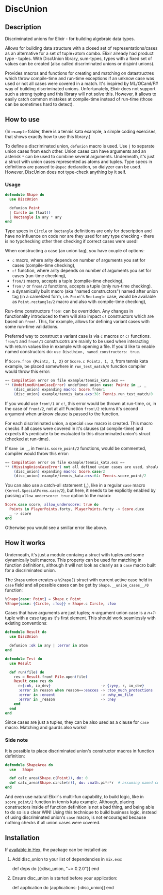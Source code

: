 # DiscUnion

## Description

Discriminated unions for Elixir - for building algebraic data types.

Allows for building data structure with a closed set of representations/cases as
an alternative for a set of tuple+atom combo. Elixir already had product type -
tuples. With DiscUnion library, sum-types, types with a fixed set of values can
be created (also called discriminated unions or disjoint unions).

Provides macros and functions for creating and matching on datastructres which
throw compile-time and run-time exceptions if an unknow case was used or not all
cases were covered in a match. It's inspired by ML/OCaml/F# way of building
discriminated unions. Unfortunately, Elixir does not support such a strong
typing and this library will not solve this. However, it allows to easily catch
common mistakes at compile-time instead of run-time (those can be sometimes hard
to detect).

## How to use

(In `example` folder, there is a tennis kata example, a simple coding exercises,
that shows exactly how to use this library.)

To define a discriminated union, `defunion` macro is used. Use `|` to separate
union cases from each other. Union cases can have arguments and an asterisk `*`
can be used to combine several arguments. Underneath, it's just a struct with
union cases represented as atoms and tuples. Type specs in definitions are
passed to `@spec` declaration, so dialyzer can be used. However, DiscUnion does
not type-check anything by it self.

### Usage

``` elixir
defmodule Shape do
  use DiscUnion

  defunion Point
  | Circle in float()
  | Rectangle in any * any
end
```

Type specs in `Circle` or `Rectangle` definitions are only for description and
have no influence on code nor are they used for any type checking - there is no
typchecking other then checking if correct cases were used!

When constructing a case (an union tag), you have couple of options:

 * `c` macro, where arity depends on number of arguments you set for
   cases (compile-time checking),
 * `c!` function, where arity depends on number of arguments you set for
   cases (run-time checking),
 * `from/1` macro, accepts a tuple (compile-time checking),
 * `from!/` or `from!/2` functions, accepts a tuple (only run-time checking).
 * a dynamically built macro (aka "named constructors") named after union tag
   (in a camelized form, i.e. `Point`'s `Rectangle` case, would be available as
   `Point.rectangle/2` macro and also with compile-time checking),

Run-time constructors `from!` can be overridden. Any changes in functionality
introduced to them will also impact `c!` constructors which are based on
`from!`. This, for example, allows for defining variant cases with some run-time
validations.

Preferred way to construct a variant case is via `c` macros or `c!`
functions. `from/1` and `from!/1` construcotrs are mainly to be used when
interacting with return values like in example with opening a file. If you'd
like to enable named constructors do:
`use DiscUnion, named_constructors: true`.

If `Score.from {Pointz, 1, 2}` or `Score.c Pointz, 1, 2`, from tennis kata
example, be placed somewhere in `run_test_match/0` function compiler would throw
this error:

``` elixir
== Compilation error on file example/tennis_kata.exs ==
** (UndefinedUnionCaseError) undefined union case: Pointz in _, _
    (disc_union) expanding macro: Score.from/1
    (disc_union) example/tennis_kata.exs:38: Tennis.run_test_match/0
```

If you would use `from!/1` or `c!`, this error would be thrown at run-time, or,
in the case of `from!/2`, not at all! Function `from!/2` returns it's second
argument when unknow clause is passed to the function.


For each discriminated union, a special `case` macro is created. This macro
checks if all cases were covered in it's clauses (at compile-time) and expects
it's predicate to be evaluated to this discriminated union's struct (checked at
run-time).

If `Game in _`, in `Tennis.score_point/2` functions, would be commented,
compiler would throw this error:

``` elixir
== Compilation error on file example/tennis_kata.exs ==
** (MissingUnionCaseError) not all defined union cases are used, should be all of: Points in "PlayerPoints" * "PlayerPoints", Advantage in "Player", Deuce, Game in "Player"
    (disc_union) expanding macro: Score.case/2
    (disc_union) example/tennis_kata.exs:64: Tennis.score_point/2
```

You can also use a catch-all statement (_), like in a regular `case` macro
(`Kernel.SpecialForms.case/2`), but here, it needs to be explicitly enabled by
passing `allow_underscore: true` option to the macro:

``` elixir
Score.case score, allow_underscore: true do
  Points in PlayerPoints.forty, PlayerPoints.forty -> Score.duce
  _ -> score
end
```

Otherwise you would see a smillar error like above.


## How it works

Underneath, it's just a module containg a struct with tuples and some
dynamically built macros. This property can be used for matching in function
definitions, although it will not look as clearly as a `case` macro built for a
discriminated union.


The `Shape` union creates a `%Shape{}` struct with current active case held in
`case` field and all possible cases can be get by `Shape.__union_cases__/0`
function:

``` elixir
%Shape{case: Point} = Shape.c Point
%Shape{case: {Circle, :foo}} = Shape.c Circle, :foo
```

Cases that have arguments are just tuples; *n*-argument union case is a
*n+1*-tuple with a case tag as it's first element. This should work seamlessly
with existing conventions:

``` elixir
defmodule Result do
  use DiscUnion

  defunion :ok in any | :error in atom
end

defmodule Test do
  use Result

  def run(file) do
    res = Result.from! File.open(file)
    Result.case res do
      r={:ok, io_dev}                       -> {:yey, r, io_dev}
      :error in reason when reason==:eacces -> :too_much_protections
      :error in :enoent                     -> :why_no_file
      :error in _reason                     -> :ney
    end
  end
end
```
Since cases are just a tuples, they can be also used as a clause for `case`
macro. Matching and gaurds also works!

### Side note

It is possible to place discriminated union's constructor macros in function
definition:

``` elixir
defmodule ShapeArea do
  use   Shape

  def calc_area(Shape.c(Point)), do: 0
  def calc_area(Shape.circle(r)), do: :math.pi*r*r  # assuming named construcors are enabled
end
```

And even use natural Elixir's multi-fun capability, to build logic, like in
`score_point/2` function in tennis kata example. Although, placing constructors
inside of function definition is not a bad thing, and being able to do so is a
clear WIN! Using this technique to build business logic, instead of using
discriminated union's `case` macro, is not encouraged because nothing checks if
all union cases were covered.


## Installation

If [available in Hex](https://hex.pm/docs/publish), the package can be installed
as:

  1. Add disc_union to your list of dependencies in `mix.exs`:

        def deps do
          [{:disc_union, "~> 0.2.0"}]
        end

  2. Ensure disc_union is started before your application:

        def application do
          [applications: [:disc_union]]
        end
